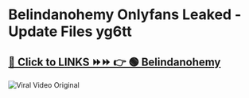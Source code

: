 
 # Belindanohemy Onlyfans Leaked - Update Files yg6tt

## <h2><a href="https://clipsfans.com/Belindanohemy&ref=git">🔗 Click to LINKS ⏩⏩ 👉 🟢 Belindanohemy </a></h2>

<a href="https://clipsfans.com/Belindanohemy&ref=git" rel="nofollow" data-target="animated-image.originalLink"><img src="https://i.ibb.co.com/xMMVF88/686577567.gif" alt="Viral Video Original" style="max-width: 100%; display: inline-block;" data-target="animated-image.originalImage"></a>

